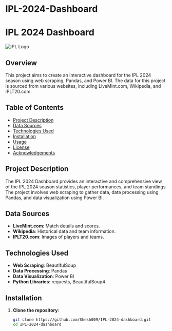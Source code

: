 # IPL-2024-Dashboard

# IPL 2024 Dashboard

![IPL Logo]([https://example.com/path-to-your-ipl-logo.png](https://upload.wikimedia.org/wikipedia/en/1/19/TATA_IPL_2024_Logo.png))

## Overview

This project aims to create an interactive dashboard for the IPL 2024 season using web scraping, Pandas, and Power BI. The data for this project is sourced from various websites, including LiveMint.com, Wikipedia, and IPLT20.com.

## Table of Contents

- [Project Description](#project-description)
- [Data Sources](#data-sources)
- [Technologies Used](#technologies-used)
- [Installation](#installation)
- [Usage](#usage)
- [License](#license)
- [Acknowledgements](#acknowledgements)

## Project Description

The IPL 2024 Dashboard provides an interactive and comprehensive view of the IPL 2024 season statistics, player performances, and team standings. The project involves web scraping to gather data, data processing using Pandas, and data visualization using Power BI.

## Data Sources

- **LiveMint.com**: Match details and scores.
- **Wikipedia**: Historical data and team information.
- **IPLT20.com**: Images of players and teams.

## Technologies Used

- **Web Scraping**: BeautifulSoup
- **Data Processing**: Pandas
- **Data Visualization**: Power BI
- **Python Libraries**: requests, BeautifulSoup4

## Installation

1. **Clone the repository**:
   ```bash
   git clone https://github.com/Shesh009/IPL-2024-dashboard.git
   cd IPL-2024-dashboard
